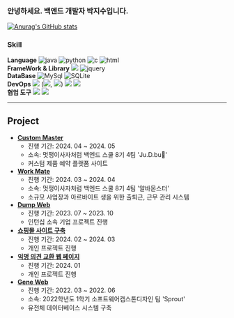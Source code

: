 ### 안녕하세요. 백엔드 개발자 박지수입니다.
[![Anurag's GitHub stats](https://github-readme-stats.vercel.app/api?username=jisoo0609)](https://github.com/anuraghazra/github-readme-stats)

### Skill
**Language** ![java](https://img.shields.io/badge/Java-ED8B00?style=for-the-badge&logo=openjdk&logoColor=white)
![python](https://img.shields.io/badge/Python-3776AB?style=for-the-badge&logo=python&logoColor=white)
![c](https://img.shields.io/badge/C-00599C?style=for-the-badge&logo=c&logoColor=white)
![html](https://img.shields.io/badge/HTML-239120?style=for-the-badge&logo=html5&logoColor=white)
<br>
**FrameWork & Library** <img src="https://img.shields.io/badge/springboot-6DB33F?style=for-the-badge&logo=springboot&logoColor=white">
![jquery](https://img.shields.io/badge/jQuery-0769AD?style=for-the-badge&logo=jquery&logoColor=white)
<br>
**DataBase** ![MySql](https://img.shields.io/badge/MySQL-005C84?style=for-the-badge&logo=mysql&logoColor=white) ![SQLite](https://img.shields.io/badge/SQLite-07405E?style=for-the-badge&logo=sqlite&logoColor=white)
<br>
**DevOps**
<img src="https://img.shields.io/badge/aws-232F3E?style=for-the-badge&logo=amazonwebservices&logoColor=white"> (<img src="https://img.shields.io/badge/S3-569A31?style=for-the-badge&logo=amazons3&logoColor=white">, <img src="https://img.shields.io/badge/EC2-FF9900?style=for-the-badge&logo=amazonecs&logoColor=white">)
<img src="https://img.shields.io/badge/githubactions-2088FF?style=for-the-badge&logo=githubactions&logoColor=white">
<img src="https://img.shields.io/badge/docker-2496ED?style=for-the-badge&logo=docker&logoColor=white">
<br>
**협업 도구**
<img src="https://img.shields.io/badge/github-181717?style=for-the-badge&logo=github&logoColor=white"> <img src="https://img.shields.io/badge/notion-000000?style=for-the-badge&logo=notion&logoColor=white"> 

---
## Project
- **[Custom Master](https://github.com/jisoo0609/Custom-Master)**
  - 진행 기간: 2024. 04 ~ 2024. 05
  - 소속: 멋쟁이사자처럼 백엔드 스쿨 8기 4팀 'Ju.D.bu🙏'
  - 커스텀 제품 예약 플랫폼 사이트
- **[Work Mate](https://github.com/jisoo0609/work-mate)**
  - 진행 기간: 2024. 03 ~ 2024. 04
  - 소속: 멋쟁이사자처럼 백엔드 스쿨 8기 4팀 '알바몬스터'
  - 소규모 사업장과 아르바이트 생을 위한 출퇴근, 근무 관리 시스템
- **[Dump Web](https://github.com/jisoo0609/DumpWeb)**
  - 진행 기간: 2023. 07 ~ 2023. 10
  - 인턴십 소속 기업 프로젝트 진행
- **[쇼핑몰 사이트 구축](https://github.com/jisoo0609/shopping-mall-web)**
  - 진행 기간: 2024. 02 ~ 2024. 03
  - 개인 프로젝트 진행
- **[익명 의견 교환 웹 페이지](https://github.com/jisoo0609/anonymous-web-page)**
  - 진행 기간: 2024. 01
  - 개인 프로젝트 진행
- **[Gene Web](https://github.com/jisoo0609/2022-1-CapstoneDesign)**
  - 진행 기간: 2022. 03 ~ 2022. 06
  - 소속: 2022학년도 1학기 소프트웨어캡스톤디자인 팀 'Sprout'
  - 유전체 데이터베이스 시스템 구축
